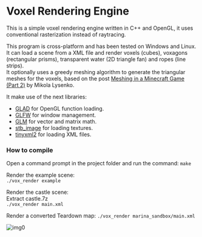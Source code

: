 # Voxel Rendering Engine

This is a simple voxel rendering engine written in C++ and OpenGL, it uses conventional rasterization instead of raytracing.

This program is cross-platform and has been tested on Windows and Linux. It can load a scene from a XML file and render voxels (cubes), voxagons (rectangular prisms), transparent water (2D triangle fan) and ropes (line strips).  
It optionally uses a greedy meshing algorithm to generate the triangular meshes for the voxels, based on the post [Meshing in a Minecraft Game (Part 2)](https://0fps.net/2012/07/07/meshing-minecraft-part-2/) by Mikola Lysenko.

It make use of the next libraries:

-   [GLAD](https://glad.dav1d.de/) for OpenGL function loading.
-   [GLFW](https://www.glfw.org/) for window management.
-   [GLM](https://glm.g-truc.net/0.9.9/index.html) for vector and matrix math.
-   [stb_image](https://github.com/nothings/stb/blob/master/stb_image.h) for loading textures.
-   [tinyxml2](https://github.com/leethomason/tinyxml2) for loading XML files.

### How to compile

Open a command prompt in the project folder and run the command: `make`  
  
Render the example scene:   
`./vox_render example`  
  
Render the castle scene:  
Extract castle.7z  
`./vox_render main.xml`  

Render a converted Teardown map:
`./vox_render marina_sandbox/main.xml`  

![img0](https://github.com/TTFH/Voxel-Render/blob/e57db0be0b18ef2de9a2b6e52d53666dd5d5685e/img2.png)
